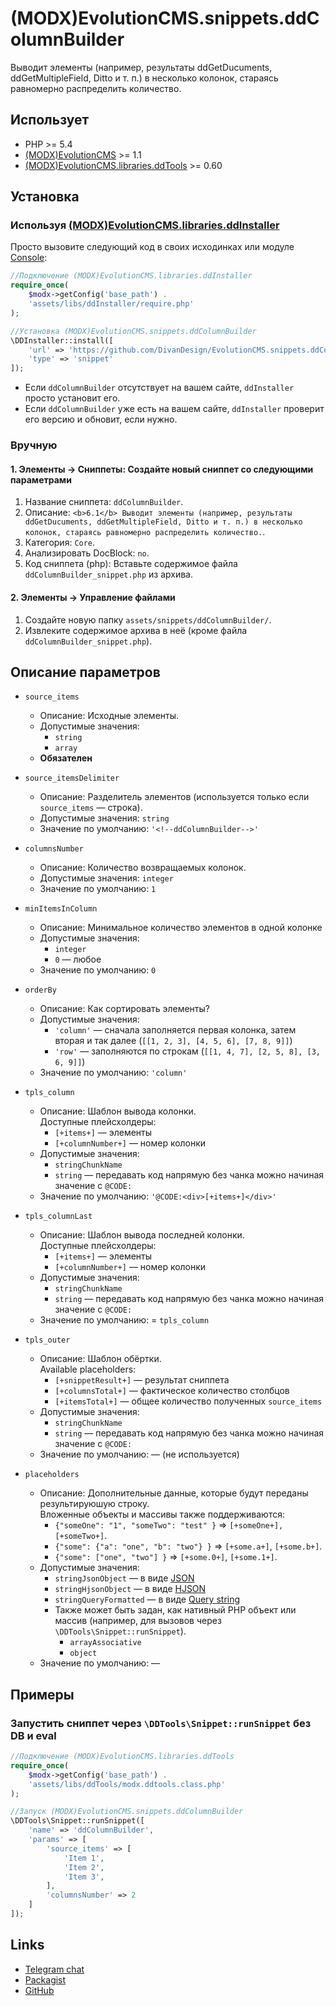 # (MODX)EvolutionCMS.snippets.ddColumnBuilder

Выводит элементы (например, результаты ddGetDucuments, ddGetMultipleField, Ditto и т. п.) в несколько колонок, стараясь равномерно распределить количество.


## Использует

* PHP >= 5.4
* [(MODX)EvolutionCMS](https://github.com/evolution-cms/evolution) >= 1.1
* [(MODX)EvolutionCMS.libraries.ddTools](http://code.divandesign.ru/modx/ddtools) >= 0.60


## Установка


### Используя [(MODX)EvolutionCMS.libraries.ddInstaller](https://github.com/DivanDesign/EvolutionCMS.libraries.ddInstaller)

Просто вызовите следующий код в своих исходинках или модуле [Console](https://github.com/vanchelo/MODX-Evolution-Ajax-Console):

```php
//Подключение (MODX)EvolutionCMS.libraries.ddInstaller
require_once(
	$modx->getConfig('base_path') .
	'assets/libs/ddInstaller/require.php'
);

//Установка (MODX)EvolutionCMS.snippets.ddColumnBuilder
\DDInstaller::install([
	'url' => 'https://github.com/DivanDesign/EvolutionCMS.snippets.ddColumnBuilder',
	'type' => 'snippet'
]);
```

* Если `ddColumnBuilder` отсутствует на вашем сайте, `ddInstaller` просто установит его.
* Если `ddColumnBuilder` уже есть на вашем сайте, `ddInstaller` проверит его версию и обновит, если нужно. 


### Вручную


#### 1. Элементы → Сниппеты: Создайте новый сниппет со следующими параметрами

1. Название сниппета: `ddColumnBuilder`.
2. Описание: `<b>6.1</b> Выводит элементы (например, результаты ddGetDucuments, ddGetMultipleField, Ditto и т. п.) в несколько колонок, стараясь равномерно распределить количество.`.
3. Категория: `Core`.
4. Анализировать DocBlock: `no`.
5. Код сниппета (php): Вставьте содержимое файла `ddColumnBuilder_snippet.php` из архива.


#### 2. Элементы → Управление файлами

1. Создайте новую папку `assets/snippets/ddColumnBuilder/`.
2. Извлеките содержимое архива в неё (кроме файла `ddColumnBuilder_snippet.php`).


## Описание параметров

* `source_items`
	* Описание: Исходные элементы.
	* Допустимые значения:
		* `string`
		* `array`
	* **Обязателен**
	
* `source_itemsDelimiter`
	* Описание: Разделитель элементов (используется только если `source_items` — строка).
	* Допустимые значения: `string`
	* Значение по умолчанию: `'<!--ddColumnBuilder-->'`
	
* `columnsNumber`
	* Описание: Количество возвращаемых колонок.
	* Допустимые значения: `integer`
	* Значение по умолчанию: `1`
	
* `minItemsInColumn`
	* Описание: Минимальное количество элементов в одной колонке
	* Допустимые значения:
		* `integer`
		* `0` — любое
	* Значение по умолчанию: `0`
	
* `orderBy`
	* Описание: Как сортировать элементы?
	* Допустимые значения:
		* `'column'` — сначала заполняется первая колонка, затем вторая и так далее (`[[1, 2, 3], [4, 5, 6], [7, 8, 9]]`)
		* `'row'` — заполняются по строкам (`[[1, 4, 7], [2, 5, 8], [3, 6, 9]]`)
	* Значение по умолчанию: `'column'`
	
* `tpls_column`
	* Описание: Шаблон вывода колонки.  
		Доступные плейсхолдеры:
		* `[+items+]` — элементы
		* `[+columnNumber+]` — номер колонки
	* Допустимые значения:
		* `stringChunkName`
		* `string` — передавать код напрямую без чанка можно начиная значение с `@CODE:`
	* Значение по умолчанию: `'@CODE:<div>[+items+]</div>'`
	
* `tpls_columnLast`
	* Описание: Шаблон вывода последней колонки.  
		Доступные плейсхолдеры:
		* `[+items+]` — элементы
		* `[+columnNumber+]` — номер колонки
	* Допустимые значения:
		* `stringChunkName`
		* `string` — передавать код напрямую без чанка можно начиная значение с `@CODE:`
	* Значение по умолчанию: = `tpls_column`
	
* `tpls_outer`
	* Описание: Шаблон обёртки.  
		Available placeholders:
		* `[+snippetResult+]` — результат сниппета
		* `[+columnsTotal+]` — фактическое количество столбцов
		* `[+itemsTotal+]` — общее количество полученных `source_items`
	* Допустимые значения:
		* `stringChunkName`
		* `string` — передавать код напрямую без чанка можно начиная значение с `@CODE:`
	* Значение по умолчанию: — (не используется)
	
* `placeholders`
	* Описание:
		Дополнительные данные, которые будут переданы результируюшую строку.  
		Вложенные объекты и массивы также поддерживаются:
		* `{"someOne": "1", "someTwo": "test" }` => `[+someOne+], [+someTwo+]`.
		* `{"some": {"a": "one", "b": "two"} }` => `[+some.a+]`, `[+some.b+]`.
		* `{"some": ["one", "two"] }` => `[+some.0+]`, `[+some.1+]`.
	* Допустимые значения:
		* `stringJsonObject` — в виде [JSON](https://ru.wikipedia.org/wiki/JSON)
		* `stringHjsonObject` — в виде [HJSON](https://hjson.github.io/)
		* `stringQueryFormatted` — в виде [Query string](https://en.wikipedia.org/wiki/Query_string)
		* Также может быть задан, как нативный PHP объект или массив (например, для вызовов через `\DDTools\Snippet::runSnippet`).
			* `arrayAssociative`
			* `object`
	* Значение по умолчанию: —


## Примеры


### Запустить сниппет через `\DDTools\Snippet::runSnippet` без DB и eval

```php
//Подключение (MODX)EvolutionCMS.libraries.ddTools
require_once(
	$modx->getConfig('base_path') .
	'assets/libs/ddTools/modx.ddtools.class.php'
);

//Запуск (MODX)EvolutionCMS.snippets.ddColumnBuilder
\DDTools\Snippet::runSnippet([
	'name' => 'ddColumnBuilder',
	'params' => [
		'source_items' => [
			'Item 1',
			'Item 2',
			'Item 3',
		],
		'columnsNumber' => 2
	]
]);
```


## Links

* [Telegram chat](https://t.me/dd_code)
* [Packagist](https://packagist.org/packages/dd/evolutioncms-snippets-ddcolumnbuilder)
* [GitHub](https://github.com/DivanDesign/EvolutionCMS.snippets.ddColumnBuilder)


<link rel="stylesheet" type="text/css" href="https://raw.githack.com/DivanDesign/CSS.ddMarkdown/master/style.min.css" />